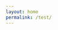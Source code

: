 ```yaml
---
layout: home
permalink: /test/
---
```


<script src='https://storage.ko-fi.com/cdn/scripts/overlay-widget.js'></script>
<script>
  kofiWidgetOverlay.draw('yosoyfreeman', {
    'type': 'floating-chat',
    'floating-chat.donateButton.text': 'Support Me',
    'floating-chat.donateButton.background-color': '#794bc4',
    'floating-chat.donateButton.text-color': '#fff'
  });
</script>
